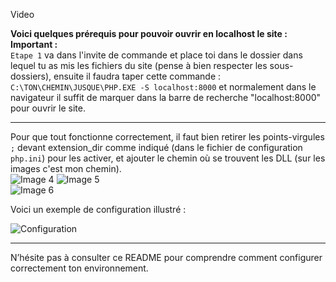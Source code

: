 Video

**Voici quelques prérequis pour pouvoir ouvrir en localhost le site :**
**Important :**  
```Etape 1``` va dans l'invite de commande et place toi dans le dossier dans lequel tu as mis les fichiers du site (pense à bien respecter les sous-dossiers), ensuite il faudra taper cette commande :
  ```C:\TON\CHEMIN\JUSQUE\PHP.EXE -S localhost:8000``` et normalement dans le navigateur il suffit de marquer dans la barre de recherche "localhost:8000" pour ouvrir le site.

---
  
Pour que tout fonctionne correctement, il faut bien retirer les points-virgules `;` devant extension_dir comme indiqué (dans le fichier de configuration `php.ini`) pour les activer, et ajouter le chemin où se trouvent les DLL (sur les images c'est mon chemin).  
![Image 4]([https://github.com/user-attachments/assets/ed2eb579-4462-44c0-a385-b4b2042f0e3a](https://github.com/Petpetdu51/video/blob/main/extension_dir1.png))  
![Image 5](https://github.com/user-attachments/assets/e1a862eb-ee8a-49c1-8ce1-ecd4fe8cae02)  
![Image 6](https://github.com/user-attachments/assets/5a4a55eb-0cbb-4ecc-be77-60a4a89846ba)

Voici un exemple de configuration illustré :  

![Configuration](https://github.com/user-attachments/assets/ba05fd7c-7e1b-4885-83a4-42b036226ab0)  

---

N’hésite pas à consulter ce README pour comprendre comment configurer correctement ton environnement.
